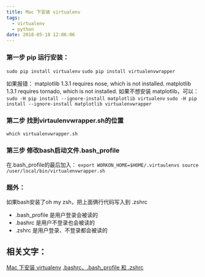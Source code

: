 ```yaml
---
title: Mac 下安装 virtualenv
tags:
  - virtualenv
  - python
date: 2018-05-18 12:06:06
---
```


### 第一步 pip 运行安装：

`sudo pip install virtualenv`
`sudo pip install virtualenvwrapper`

如果报错：
matplotlib 1.3.1 requires nose, which is not installed.
matplotlib 1.3.1 requires tornado, which is not installed.
如果不想安装 matplotlib，可以：
`sudo -H pip install --ignore-install matplotlib virtualenv`
`sudo -H pip install --ignore-install matplotlib virtualenvwrapper`

### 第二步 找到virtaulenvwrapper.sh的位置
`which virtualenvwrapper.sh`

### 第三步 修改bash启动文件.bash_profile
在.bash_profile的最后加入：
`
export WORKON_HOME=$HOME/.virtaulenvs
source /user/local/bin/virtualenvwrapper.sh
`

### 题外：
如果bash安装了oh my zsh，把上面俩行代码写入到 .zshrc
- .bash_profile 是用户登录会被读的
- .bashrc 是用户不登录也会被读的
- .zshrc 是用户登录、不登录都会被读的


## 相关文字：
[Mac 下安装 virtualenv](https://www.binss.me/blog/install-virtualenv-and-virtualenvwrapper-on-mac/)
[.bashrc、.bash_profile 和 .zshrc](https://ruby-china.org/topics/20381)

